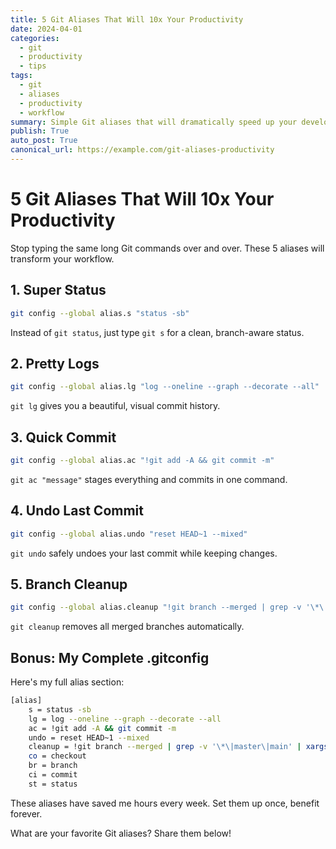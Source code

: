 ```yaml
---
title: 5 Git Aliases That Will 10x Your Productivity
date: 2024-04-01
categories:
  - git
  - productivity
  - tips
tags:
  - git
  - aliases
  - productivity
  - workflow
summary: Simple Git aliases that will dramatically speed up your development workflow.
publish: True
auto_post: True
canonical_url: https://example.com/git-aliases-productivity
---
```

# 5 Git Aliases That Will 10x Your Productivity

Stop typing the same long Git commands over and over. These 5 aliases will transform your workflow.

## 1. Super Status
```bash
git config --global alias.s "status -sb"
```
Instead of `git status`, just type `git s` for a clean, branch-aware status.

## 2. Pretty Logs
```bash
git config --global alias.lg "log --oneline --graph --decorate --all"
```
`git lg` gives you a beautiful, visual commit history.

## 3. Quick Commit
```bash
git config --global alias.ac "!git add -A && git commit -m"
```
`git ac "message"` stages everything and commits in one command.

## 4. Undo Last Commit
```bash
git config --global alias.undo "reset HEAD~1 --mixed"
```
`git undo` safely undoes your last commit while keeping changes.

## 5. Branch Cleanup
```bash
git config --global alias.cleanup "!git branch --merged | grep -v '\*\|master\|main' | xargs -n 1 git branch -d"
```
`git cleanup` removes all merged branches automatically.

## Bonus: My Complete .gitconfig

Here's my full alias section:
```bash
[alias]
    s = status -sb
    lg = log --oneline --graph --decorate --all
    ac = !git add -A && git commit -m
    undo = reset HEAD~1 --mixed
    cleanup = !git branch --merged | grep -v '\*\|master\|main' | xargs -n 1 git branch -d
    co = checkout
    br = branch
    ci = commit
    st = status
```

These aliases have saved me hours every week. Set them up once, benefit forever.

What are your favorite Git aliases? Share them below!